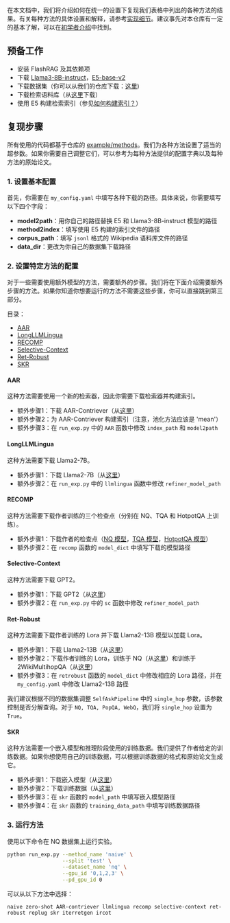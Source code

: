 在本文档中，我们将介绍如何在统一的设置下复现我们表格中列出的各种方法的结果。有关每种方法的具体设置和解释，请参考[实现细节](./baseline_details.md)。建议事先对本仓库有一定的基本了解，可以在[初学者介绍](./introduction_for_beginners_en.md)中找到。

## 预备工作

- 安装 FlashRAG 及其依赖项
- 下载 [Llama3-8B-instruct](https://huggingface.co/meta-llama/Meta-Llama-3-8B-Instruct)，[E5-base-v2](https://huggingface.co/intfloat/e5-base-v2)
- 下载数据集（你可以从我们的仓库下载：[这里](https://huggingface.co/datasets/ignore/FlashRAG_datasets))
- 下载检索语料库（从[这里](https://huggingface.co/datasets/RUC-NLPIR/FlashRAG_datasets)下载）
- 使用 E5 构建检索索引（参见[如何构建索引？](./building-index.md)）

## 复现步骤

所有使用的代码都基于仓库的 [example/methods](../examples/methods/)。我们为各种方法设置了适当的超参数。如果你需要自己调整它们，可以参考为每种方法提供的配置字典以及每种方法的原始论文。

### 1. 设置基本配置

首先，你需要在 `my_config.yaml` 中填写各种下载的路径。具体来说，你需要填写以下四个字段：
- **model2path**：用你自己的路径替换 E5 和 Llama3-8B-instruct 模型的路径
- **method2index**：填写使用 E5 构建的索引文件的路径
- **corpus_path**：填写 `jsonl` 格式的 Wikipedia 语料库文件的路径
- **data_dir**：更改为你自己的数据集下载路径

### 2. 设置特定方法的配置

对于一些需要使用额外模型的方法，需要额外的步骤。我们将在下面介绍需要额外步骤的方法。如果你知道你想要运行的方法不需要这些步骤，你可以直接跳到第三部分。

目录：
- [AAR](#aar)
- [LongLLMLingua](#longllmlingua)
- [RECOMP](#recomp)
- [Selective-Context](#selective-context)
- [Ret-Robust](#ret-robust)
- [SKR](#skr)
#### AAR

这种方法需要使用一个新的检索器，因此你需要下载检索器并构建索引。

- 额外步骤1：下载 AAR-Contriever（从[这里](https://huggingface.co/OpenMatch/AAR-Contriever-KILT)）
- 额外步骤2：为 AAR-Contriever 构建索引（注意，池化方法应该是 'mean'）
- 额外步骤3：在 `run_exp.py` 中的 `AAR` 函数中修改 `index_path` 和 `model2path`

#### LongLLMLingua

这种方法需要下载 Llama2-7B。

- 额外步骤1：下载 Llama2-7B（从[这里](https://huggingface.co/meta-llama/Llama-2-7b-hf)）
- 额外步骤2：在 `run_exp.py` 中的 `llmlingua` 函数中修改 `refiner_model_path`

#### RECOMP

这种方法需要下载作者训练的三个检查点（分别在 NQ、TQA 和 HotpotQA 上训练）。

- 额外步骤1：下载作者的检查点（[NQ 模型](https://huggingface.co/fangyuan/nq_abstractive_compressor)，[TQA 模型](https://huggingface.co/fangyuan/tqa_abstractive_compressor)，[HotpotQA 模型](https://huggingface.co/fangyuan/hotpotqa_abstractive)）
- 额外步骤2：在 `recomp` 函数的 `model_dict` 中填写下载的模型路径

#### Selective-Context

这种方法需要下载 GPT2。

- 额外步骤1：下载 GPT2（从[这里](https://huggingface.co/openai-community/gpt2)）
- 额外步骤2：在 `run_exp.py` 中的 `sc` 函数中修改 `refiner_model_path`

#### Ret-Robust

这种方法需要下载作者训练的 Lora 并下载 Llama2-13B 模型以加载 Lora。

- 额外步骤1：下载 Llama2-13B（从[这里](https://huggingface.co/meta-llama/Llama-2-13b-hf)）
- 额外步骤2：下载作者训练的 Lora，训练于 NQ（从[这里](https://huggingface.co/Ori/llama-2-13b-peft-nq-retrobust)）和训练于 2WikiMultihopQA（从[这里](https://huggingface.co/Ori/llama-2-13b-peft-2wikihop-retrobust)）
- 额外步骤3：在 `retrobust` 函数的 `model_dict` 中修改相应的 Lora 路径，并在 `my_config.yaml` 中修改 Llama2-13B 路径

我们建议根据不同的数据集调整 `SelfAskPipeline` 中的 `single_hop` 参数，该参数控制是否分解查询。对于 `NQ, TQA, PopQA, WebQ`，我们将 `single_hop` 设置为 `True`。

#### SKR

这种方法需要一个嵌入模型和推理阶段使用的训练数据。我们提供了作者给定的训练数据。如果你想使用自己的训练数据，可以根据训练数据的格式和原始论文生成它。

- 额外步骤1：下载嵌入模型（从[这里](https://huggingface.co/princeton-nlp/sup-simcse-bert-base-uncased)）
- 额外步骤2：下载训练数据（从[这里](../examples/methods/sample_data/skr_training.json)）
- 额外步骤3：在 `skr` 函数的 `model_path` 中填写嵌入模型路径
- 额外步骤4：在 `skr` 函数的 `training_data_path` 中填写训练数据路径


### 3. 运行方法

使用以下命令在 NQ 数据集上运行实验。

```bash
python run_exp.py --method_name 'naive' \
                  --split 'test' \
                  --dataset_name 'nq' \
                  --gpu_id '0,1,2,3' \
                  --pd_gpu_id 0
```

可以从以下方法中选择：
```
naive zero-shot AAR-contriever llmlingua recomp selective-context ret-robust replug skr iterretgen ircot
```
